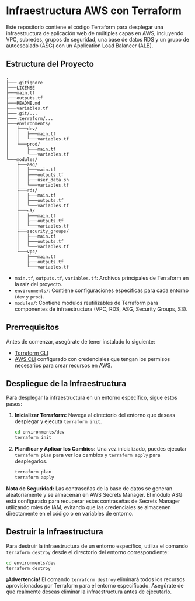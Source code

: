 # Infraestructura AWS con Terraform

Este repositorio contiene el código Terraform para desplegar una infraestructura de aplicación web de múltiples capas en AWS, incluyendo VPC, subredes, grupos de seguridad, una base de datos RDS y un grupo de autoescalado (ASG) con un Application Load Balancer (ALB).

## Estructura del Proyecto

```
.
├───.gitignore
├───LICENSE
├───main.tf
├───outputs.tf
├───README.md
├───variables.tf
├───.git/...
├───.terraform/...
├───environments/
│   ├───dev/
│   │   ├───main.tf
│   │   └───variables.tf
│   └───prod/
│       ├───main.tf
│       └───variables.tf
└───modules/
    ├───asg/
    │   ├───main.tf
    │   ├───outputs.tf
    │   ├───user_data.sh
    │   └───variables.tf
    ├───rds/
    │   ├───main.tf
    │   ├───outputs.tf
    │   └───variables.tf
    ├───s3/
    │   ├───main.tf
    │   ├───outputs.tf
    │   └───variables.tf
    ├───security_groups/
    │   ├───main.tf
    │   ├───outputs.tf
    │   └───variables.tf
    └───vpc/
        ├───main.tf
        ├───outputs.tf
        └───variables.tf
```

- `main.tf`, `outputs.tf`, `variables.tf`: Archivos principales de Terraform en la raíz del proyecto.
- `environments/`: Contiene configuraciones específicas para cada entorno (`dev` y `prod`).
- `modules/`: Contiene módulos reutilizables de Terraform para componentes de infraestructura (VPC, RDS, ASG, Security Groups, S3).

## Prerrequisitos

Antes de comenzar, asegúrate de tener instalado lo siguiente:

- [Terraform CLI](https.www.terraform.io/downloads.html)
- [AWS CLI](https.aws.amazon.com/cli/) configurado con credenciales que tengan los permisos necesarios para crear recursos en AWS.

## Despliegue de la Infraestructura

Para desplegar la infraestructura en un entorno específico, sigue estos pasos:

1.  **Inicializar Terraform:**
    Navega al directorio del entorno que deseas desplegar y ejecuta `terraform init`.

    ```bash
    cd environments/dev
    terraform init
    ```

2.  **Planificar y Aplicar los Cambios:**
    Una vez inicializado, puedes ejecutar `terraform plan` para ver los cambios y `terraform apply` para desplegarlos.

    ```bash
    terraform plan
    terraform apply
    ```

**Nota de Seguridad:** Las contraseñas de la base de datos se generan aleatoriamente y se almacenan en AWS Secrets Manager. El módulo ASG está configurado para recuperar estas contraseñas de Secrets Manager utilizando roles de IAM, evitando que las credenciales se almacenen directamente en el código o en variables de entorno.

## Destruir la Infraestructura

Para destruir la infraestructura de un entorno específico, utiliza el comando `terraform destroy` desde el directorio del entorno correspondiente:

```bash
cd environments/dev
terraform destroy
```

**¡Advertencia!** El comando `terraform destroy` eliminará todos los recursos aprovisionados por Terraform para el entorno especificado. Asegúrate de que realmente deseas eliminar la infraestructura antes de ejecutarlo.